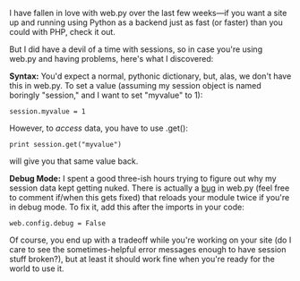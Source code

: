 I have fallen in love with web.py over the last few weeks—if you want a site up and running using Python as a backend just as fast (or faster) than you could with PHP, check it out.

But I did have a devil of a time with sessions, so in case you're using web.py and having problems, here's what I discovered:

<b>Syntax:</b>
You'd expect a normal, pythonic dictionary, but, alas, we don't have this in web.py. To set a value (assuming my session object is named boringly "session," and I want to set "myvalue" to 1):

```
session.myvalue = 1
```

However, to <i>access</i> data, you have to use .get():

```
print session.get("myvalue")
```

will give you that same value back.

<b>Debug Mode:</b>
I spent a good three-ish hours trying to figure out why my session data kept getting nuked. There is actually a <a href="http://webpy.org/cookbook/session_with_reloader">bug</a> in web.py (feel free to comment if/when this gets fixed) that reloads your module twice if you're in debug mode. To fix it, add this after the imports in your code:

```
web.config.debug = False
```

Of course, you end up with a tradeoff while you're working on your site (do I care to see the sometimes-helpful error messages enough to have session stuff broken?), but at least it should work fine when you're ready for the world to use it.

